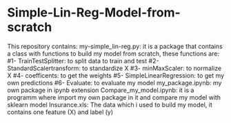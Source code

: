 # Simple-Lin-Reg-Model-from-scratch
This repository contains:
   my-simple_lin-reg.py: it is a package that contains a class with functions to build my model from scratch, these functions are:
                         #1- TrainTestSplitter: to split data to train and test 
                         #2- StandardScalertransform: to standardize X
                         #3- minMaxScaler: to normalize X
                         #4- coefficents: to get the weights
                         #5- SimpleLinearRegression: to get my own predictions
                         #6- Evaluate: to evaluate my model
   my_package.ipynb: my own package in ipynb extension
   Compare_my_model.ipynb: it is a programm where import my own package in it and compare my model with sklearn model
   Insurance.xls: The data which i used to build my model, it contains one feature (X) and label (y) 
                         

